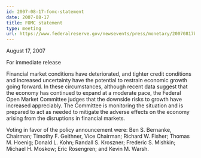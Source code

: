 ```yaml
---
id: 2007-08-17-fomc-statement
date: 2007-08-17
title: FOMC statement
type: meeting
url: https://www.federalreserve.gov/newsevents/press/monetary/20070817b.htm
---
```


August 17, 2007

For immediate release

Financial market conditions have deteriorated, and tighter credit conditions and increased uncertainty have the potential to restrain economic growth going forward. In these circumstances, although recent data suggest that the economy has continued to expand at a moderate pace, the Federal Open Market Committee judges that the downside risks to growth have increased appreciably. The Committee is monitoring the situation and is prepared to act as needed to mitigate the adverse effects on the economy arising from the disruptions in financial markets.

Voting in favor of the policy announcement were: Ben S. Bernanke, Chairman; Timothy F. Geithner, Vice Chairman; Richard W. Fisher; Thomas M. Hoenig; Donald L. Kohn; Randall S. Kroszner; Frederic S. Mishkin; Michael H. Moskow; Eric Rosengren; and Kevin M. Warsh.